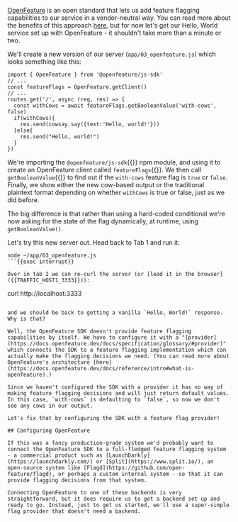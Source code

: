 [OpenFeature](https://openfeature.dev/) is an open standard that lets us add feature flagging capabilities to our service in a vendor-neutral way. You can read more about the benefits of this approach [here](https://docs.openfeature.dev/blog/openfeature-a-standard-for-feature-flagging), but for now let's get our Hello, World service set up with OpenFeature - it shouldn't take more than a minute or two.

We'll create a new version of our server (`app/03_openfeature.js`) which looks something like this:

```javascript{6}
import { OpenFeature } from '@openfeature/js-sdk'
// ...
const featureFlags = OpenFeature.getClient()
// ...
routes.get('/', async (req, res) => {
  const withCows = await featureFlags.getBooleanValue('with-cows', false)
  if(withCows){
    res.send(cowsay.say({text:'Hello, world!'}))
  }else{
    res.send("Hello, world!")
  }
})
```

We're importing the `@openfeature/js-sdk`{{}} npm module, and using it to create an OpenFeature client called `featureFlags`{{}}. We then call `getBooleanValue`{{}} to find out if the `with-cows` feature flag is `true` or `false`. Finally, we show either the new cow-based output or the traditional plaintext format depending on whether `withCows` is true or false, just as we did before.

The big difference is that rather than using a hard-coded conditional we're now asking for the state of the flag dynamically, at runtime, using `getBooleanValue()`.

Let's try this new server out. Head back to Tab 1 and run it:

```
node ~/app/03_openfeature.js
```{{exec interrupt}}

Over in tab 2 we can re-curl the server (or [load it in the browser]({{TRAFFIC_HOST1_3333}})):

```
curl http://localhost:3333
```{{exec}}

and we should be back to getting a vanilla `Hello, World!` response. Why is that?

Well, the OpenFeature SDK doesn't provide feature flagging capabilities by itself. We have to configure it with a "[provider](https://docs.openfeature.dev/docs/specification/glossary/#provider)" which connects the SDK to a feature flagging implementation which can actually make the flagging decisions we need. (You can read more about OpenFeature's architecture [here](https://docs.openfeature.dev/docs/reference/intro#what-is-openfeature).)

Since we haven't configured the SDK with a provider it has no way of making feature flagging decisions and will just return default values. In this case, `with-cows` is defaulting to `false`, so now we don't see any cows in our output.

Let's fix that by configuring the SDK with a feature flag provider!

## Configuring OpenFeature

If this was a fancy production-grade system we'd probably want to connect the OpenFeature SDK to a full-fledged feature flagging system - a commercial product such as [LaunchDarkly](https://launchdarkly.com/) or [Split](https://www.split.io/), an open-source system like [Flagd](https://github.com/open-feature/flagd), or perhaps a custom internal system - so that it can provide flagging decisions from that system.

Connecting OpenFeature to one of these backends is very straightforward, but it does require us to get a backend set up and ready to go. Instead, just to get us started, we'll use a super-simple flag provider that doesn't need a backend.
